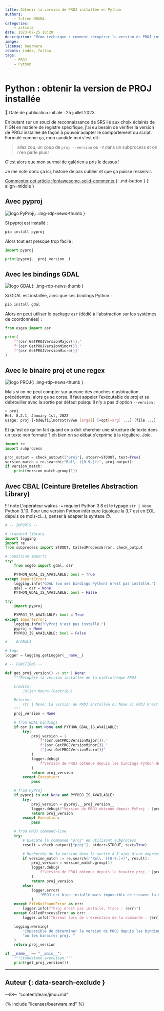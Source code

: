 ```yaml
---
title: Obtenir la version de PROJ installée en Python
authors:
    - Julien MOURA
categories:
    - article
date: 2023-07-25 10:20
description: "Mémo technique : comment récupérer la version de PROJ installée depuis un script Python, avec GDAL, PyProj ou le binaire proj."
image:
license: beerware
robots: index, follow
tags:
    - PROJ
    - Python
---
```


# Python : obtenir la version de PROJ installée

:calendar: Date de publication initiale : 25 juillet 2023

En butant sur un souci de reconnaissance de SRS lié aux choix éclairés de l'IGN en matière de registre spécifique, j'ai eu besoin de vérifier la version de PROJ installée de façon à pouvoir adapter le comportement du script.  
Formulé comme ça, mon candide moi s'est dit :

> allez zou, un coup de `proj --version` ou `-V` dans un subprocess et on n'en parle plus !

C'est alors que mon surmoi de galérien a pris le dessus !

Je me note donc ça ici, histoire de pas oublier et que ça puisse resservir.

[Commenter cet article :fontawesome-solid-comments:](#__comments){: .md-button }
{: align=middle }

## Avec pyproj

![logo PyProj](https://cdn.geotribu.fr/img/logos-icones/logiciels_librairies/pyproj.png){: .img-rdp-news-thumb }

Si pyproj est installé :

```sh
pip install pyproj
```

Alors tout est presque trop facile :

```python
import pyproj

print(pyproj.__proj_version__)
```

## Avec les bindings GDAL

![logo GDAL](https://cdn.geotribu.fr/img/logos-icones/logiciels_librairies/gdal.png){: .img-rdp-news-thumb }

Si GDAL est installée, ainsi que ses bindings Python :

```sh
pip install gdal
```

Alors on peut utiliser le package `osr` (dédié à l'abstraction sur les systèmes de coordonnées) :

```python
from osgeo import osr

print(
    f"{osr.GetPROJVersionMajor()}."
    f"{osr.GetPROJVersionMinor()}."
    f"{osr.GetPROJVersionMicro()}"
)
```

## Avec le binaire proj et une regex

![logo PROJ](https://cdn.geotribu.fr/img/logos-icones/logiciels_librairies/proj.png){: .img-rdp-news-thumb }

Mais si on ne peut compter sur aucune des couches d'asbtraction précédentes, alors ça se corse. Il faut appeler l'exécutable de proj et se débrouiller avec la sortie par défaut puisqu'il n'y a pas d'option `--version` :

```sh
> proj
Rel. 8.2.1, January 1st, 2022
usage: proj [-bdeEfiIlmorsStTvVwW [args]] [+opt[=arg] ...] [file ...]
```

Et qu'est ce qu'on fait quand on a doit chercher une structure de texte dans un texte non formaté ? eh bien on ~~se débat~~ s'exprime à la régulière. Joie.

```python
import re
import subprocess

proj_output = check_output(["proj"], stderr=STDOUT, text=True)
version_match = re.search(r"Rel\. ([0-9.]+)", proj_output):
if version_match:
    print(version_match.group(1))
```

## Avec CBAL (Ceinture Bretelles Abstraction Library)

!!! note
    L'opérateur walrus `:=` requiert Python 3.8 et le typage `str | None` Python 3.10. Pour une version Python inférieure (quoique la 3.7 est en EOL depuis ce mois-ci...), penser à adapter la syntaxe :wink:.

```python
# -- IMPORTS --

# standard library
import logging
import re
from subprocess import STDOUT, CalledProcessError, check_output

# condition imports
try:
    from osgeo import gdal, osr

    PYTHON_GDAL_IS_AVAILABLE: bool = True
except ImportError:
    logging.info("GDAL (ou ses bindings Python) n'est pas installé.")
    gdal = osr = None
    PYTHON_GDAL_IS_AVAILABLE: bool = False

try:
    import pyproj

    PYPROJ_IS_AVAILABLE: bool = True
except ImportError:
    logging.info("PyProj n'est pas installé.")
    pyproj = None
    PYPROJ_IS_AVAILABLE: bool = False

# -- GLOBALS --

# logs
logger = logging.getLogger(__name__)

# -- FUNCTIONS --

def get_proj_version() -> str | None:
    """Récupère la version installée de la bibliothèque PROJ.

    Credits:
        Julien Moura (Geotribu)

    Returns:
        str | None: La version de PROJ installée ou None si PROJ n'est pas trouvé.
    """
    proj_version = None

    # from GDAL bindings
    if osr is not None and PYTHON_GDAL_IS_AVAILABLE:
        try:
            proj_version = (
                f"{osr.GetPROJVersionMajor()}."
                f"{osr.GetPROJVersionMinor()}."
                f"{osr.GetPROJVersionMicro()}"
            )
            logger.debug(
                f"Version de PROJ obtenue depuis les bindings Python de GDAL : {proj_version}"
            )
            return proj_version
        except Exception:
            pass

    # from PyProj
    if pyproj is not None and PYPROJ_IS_AVAILABLE:
        try:
            proj_version = pyproj.__proj_version__
            logger.debug(f"Version de PROJ obtenue depuis PyProj : {proj_version}")
            return proj_version
        except Exception:
            pass

    # from PROJ command-line
    try:
        # Exécute la commande "proj" en utilisant subprocess
        result = check_output(["proj"], stderr=STDOUT, text=True)

        # Recherche de la version dans la sortie à l'aide d'une expression régulière
        if version_match := re.search(r"Rel\. ([0-9.]+)", result):
            proj_version = version_match.group(1)
            logger.debug(
                f"Version de PROJ obtenue depuis le binaire proj : {proj_version}"
            )
            return proj_version
        else:
            logger.error(
                "PROJ est bien installé mais impossible de trouver la version en regex."
            )
    except FileNotFoundError as err:
        logger.info(f"Proj n'est pas installé. Trace : {err}")
    except CalledProcessError as err:
        logger.info(f"Erreur lors de l'exécution de la commande : {err}")

    logging.warning(
        "Impossible de déterminer la version de PROJ depuis les bindings GDAL, PyProj, "
        "ou les binaires proj. "
    )
    return proj_version

if __name__ == "__main__":
    """Standalone execution."""
    print(get_proj_version())
```

----

## Auteur {: data-search-exclude }

--8<-- "content/team/jmou.md"

{% include "licenses/beerware.md" %}
